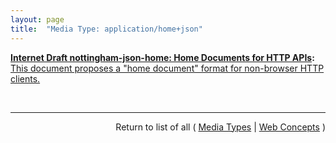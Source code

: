 ```yaml
---
layout: page
title:  "Media Type: application/home+json"
---
```


**[Internet Draft nottingham-json-home: Home Documents for HTTP APIs](/specs/IETF/I-D/nottingham-json-home "This document proposes a &#34;home document&#34; format for non-browser HTTP clients."):** [This document proposes a "home document" format for non-browser HTTP clients.](http://tools.ietf.org/html/draft-nottingham-json-home "Read documentation for Media Type &#34;application/home+json&#34;")

<br/>
<hr/>

<p style="text-align: right">Return to list of all ( <a href="../media-types">Media Types</a> | <a href="../">Web Concepts</a> )</p>